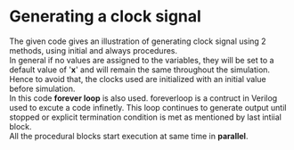 # Generating a clock signal
The given code gives an illustration of generating clock signal using 2 methods, using initial and always procedures.</br>
In general if no values are assigned to the variables, they will be set to a default value of '__x__' and will remain the same throughout the simulation. Hence to avoid that, the clocks used are initialized with an initial value before simulation. </br>
In this code **forever loop** is also used. foreverloop is a contruct in Verilog used to excute a code infinetly. This loop continues to generate output until stopped or explicit termination condition is met as mentioned by last intiial block.</br>
All the procedural blocks start execution at same time in __parallel__.
